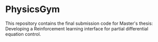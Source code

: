 
# PhysicsGym
This repository contains the final submission code for Master's thesis: Developing a Reinforcement learning interface for partial differential equation control.